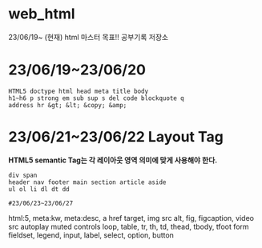 # web_html
23/06/19~ (현재) html 마스터 목표!! 공부기록 저장소

# 23/06/19~23/06/20
```
HTML5 doctype html head meta title body
h1~h6 p strong em sub sup s del code blockquote q 
address hr &gt; &lt; &copy; &amp;
```

# 23/06/21~23/06/22 Layout Tag
**HTML5 semantic Tag는 각 레이아웃 영역 의미에 맞게 사용해야 한다.**
```
div span
header nav footer main section article aside
ul ol li dl dt dd

#23/06/23~23/06/27
```
html:5, meta:kw, meta:desc, a href target,
img src alt, fig, figcaption, video src autoplay muted controls loop,
table, tr, th, td, thead, tbody, tfoot
form fieldset, legend, input, label, select, option, button
